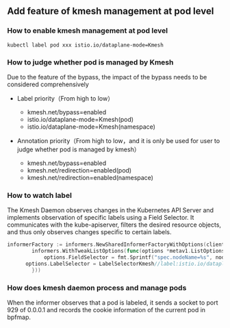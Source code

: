 ## Add feature of kmesh management at pod level

### How to enable kmesh management at pod level

```shell
kubectl label pod xxx istio.io/dataplane-mode=Kmesh
```

### How to judge whether pod is managed by Kmesh

Due to the feature of the bypass, the impact of the bypass needs to be considered comprehensively

- Label priority（From high to low）
  - kmesh.net/bypass=enabled
  - istio.io/dataplane-mode=Kmesh(pod)
  - istio.io/dataplane-mode=Kmesh(namespace)

- Annotation priority（From high to low，and it is only be used for user to judge whether pod is managed by kmesh）
  - kmesh.net/bypass=enabled
  - kmesh.net/redirection=enabled(pod)
  - kmesh.net/redirection=enabled(namespace)

### How to watch label

The Kmesh Daemon observes changes in the Kubernetes API Server and implements observation of specific labels using a Field Selector. It communicates with the kube-apiserver, filters the desired resource objects, and thus only observes changes specific to certain labels.

```go
informerFactory := informers.NewSharedInformerFactoryWithOptions(client, DefaultInformerSyncPeriod,
		informers.WithTweakListOptions(func(options *metav1.ListOptions) {
			options.FieldSelector = fmt.Sprintf("spec.nodeName=%s", nodeName)
      options.LabelSelector = LabelSelectorKmesh//label:istio.io/dataplane-mode=Kmesh
		}))
```

### How does kmesh daemon process and manage pods

When the informer observes that a pod is labeled, it sends a socket to port 929 of 0.0.0.1 and records the cookie information of the current pod in bpfmap.